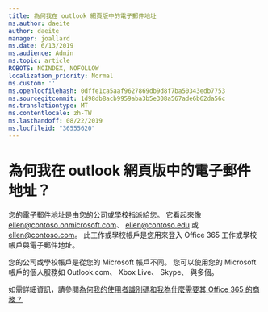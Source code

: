 ```yaml
---
title: 為何我在 outlook 網頁版中的電子郵件地址
ms.author: daeite
author: daeite
manager: joallard
ms.date: 6/13/2019
ms.audience: Admin
ms.topic: article
ROBOTS: NOINDEX, NOFOLLOW
localization_priority: Normal
ms.custom: ''
ms.openlocfilehash: 0dffe1ca5aaf9627869db9d8f7ba50343edb7753
ms.sourcegitcommit: 1d98db8acb9959aba3b5e308a567ade6b62da56c
ms.translationtype: MT
ms.contentlocale: zh-TW
ms.lasthandoff: 08/22/2019
ms.locfileid: "36555620"
---
```

# <a name="what-is-my-email-address-in-outlook-on-the-web"></a>為何我在 outlook 網頁版中的電子郵件地址？

您的電子郵件地址是由您的公司或學校指派給您。 它看起來像 ellen@contoso.onmicrosoft.com、 ellen@contoso.edu 或 ellen@contoso.com。 此工作或學校帳戶是您用來登入 Office 365 工作或學校帳戶與電子郵件地址。

您的公司或學校帳戶是從您的 Microsoft 帳戶不同。 您可以使用您的 Microsoft 帳戶的個人服務如 Outlook.com、 Xbox Live、 Skype、 與多個。

如需詳細資訊，請參閱[為何我的使用者識別碼和我為什麼需要其 Office 365 的商務？](https://support.office.com/article/37da662b-5da6-4b56-a091-2731b2ecc8b4)